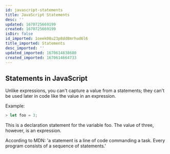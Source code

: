 ```yaml
---
id: javascript-statements
title: JavaScript Statements
desc: ''
updated: 1670725669199
created: 1670725669199
isDir: false
id_imported: 1oeek08u23p8dd8mrhud6l6
title_imported: Statements
desc_imported: ''
updated_imported: 1670614838680
created_imported: 1670614664733
---
```

## Statements in JavaScript

Unlike expressions, you can't capture a value from a statements; they can't be used later in code like the value in an expression.

Example:
```js
> let foo = 3;
```
This is a declaration statement for the variable foo. The value of three, however, is an expression.

According to MDN: 'a statement is a line of code commanding a task. Every program consists of a sequence of statements.'



